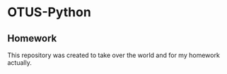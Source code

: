 # OTUS-Python
## Homework
<p> This repository was created to take over the world and for my homework actually.</p>
